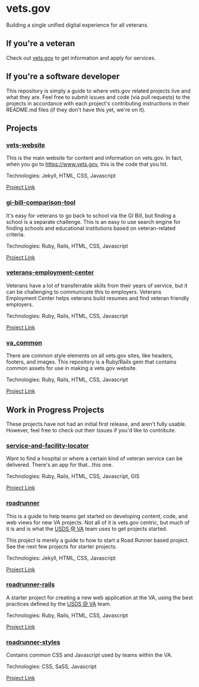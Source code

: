 # vets.gov

Building a single unified digital experience for all veterans.

## If you're a veteran

Check out [vets.gov](https://www.vets.gov) to get information and apply for services.

## If you're a software developer

This repository is simply a guide to where vets.gov related projects live and what they are. Feel free to submit issues and code (via pull requests) to the projects in accordance with each project's contributing instructions in their README.md files (if they don't have this yet, we're on it).

## Projects

### [vets-website](https://github.com/department-of-veterans-affairs/vets-website)

This is the main website for content and information on vets.gov. In fact, when you go to https://www.vets.gov, this is the code that you hit.

Technologies: Jekyll, HTML, CSS, Javascript

[Project Link](https://github.com/department-of-veterans-affairs/vets-website)

### [gi-bill-comparison-tool](https://github.com/department-of-veterans-affairs/gi-bill-comparison-tool)

It's easy for veterans to go back to school via the GI Bill, but finding a school is a separate challenge. This is an easy to use search engine for finding schools and educational institutions based on veteran-related criteria.

Technologies: Ruby, Rails, HTML, CSS, Javascript

[Project Link](https://github.com/department-of-veterans-affairs/gi-bill-comparison-tool-new)

### [veterans-employment-center](https://github.com/department-of-veterans-affairs/veterans-employment-center)

Veterans have a lot of transferrable skills from their years of service, but it can be challenging to communicate this to employers. Veterans Employment Center helps veterans build resumes and find veteran friendly employers.

Technologies: Ruby, Rails, HTML, CSS, Javascript

[Project Link](https://github.com/department-of-veterans-affairs/veterans-employment-center)

### [va_common](https://github.com/department-of-veterans-affairs/va_common)

There are common style elements on all vets.gov sites, like headers, footers, and images. This repository is a Ruby/Rails gem that contains common assets for use in making a vets.gov website.

Technologies: Ruby, Rails, HTML, CSS, Javascript

[Project Link](https://github.com/department-of-veterans-affairs/va_common)

## Work in Progress Projects

These projects have not had an initial first release, and aren't fully usable. However, feel free to check out their Issues if you'd like to contribute.

### [service-and-facility-locator](https://github.com/department-of-veterans-affairs/service-and-facility-locator)

Want to find a hospital or where a certain kind of veteran service can be delivered. There's an app for that...this one.

Technologies: Ruby, Rails, HTML, CSS, Javascript, GIS

[Project Link](https://github.com/department-of-veterans-affairs/service-and-facility-locator)

### [roadrunner](https://github.com/department-of-veterans-affairs/roadrunner)

This is a guide to help teams get started on developing content, code, and web views for new VA projects. Not all of it is vets.gov centric, but much of it is and is what the [USDS @ VA](https://www.va.gov/ds) team uses to get projects started.

This project is merely a guide to how to start a Road Runner based project. See the next few projects for  starter projects.

Technologies: Jekyll, HTML, CSS, Javascript

[Project Link](https://github.com/department-of-veterans-affairs/roadrunner)

### [roadrunner-rails](https://github.com/department-of-veterans-affairs/roadrunner-rails)

A starter project for creating a new web application at the VA, using the best practices defined by the [USDS @ VA](https://www.va.gov/ds) team.

Technologies: Ruby, Rails, HTML, CSS, Javascript

[Project Link](https://github.com/department-of-veterans-affairs/roadrunner-rails)

### [roadrunner-styles](https://github.com/department-of-veterans-affairs/roadrunner-styles)

Contains common CSS and Javascript used by teams within the VA.

Technologies: CSS, SaSS, Javascript

[Project Link](https://github.com/department-of-veterans-affairs/roadrunner-styles)
